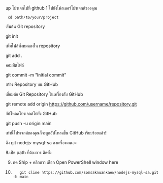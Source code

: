 up โปรเจกไปที่ github
1 ไปยังโฟลเดอร์โปรเจกต์ของคุณ

     cd path/to/your/project

เริ่มต้น Git repository

git init

เพิ่มไฟล์ทั้งหมดลงใน repository

git add .

คอมมิตไฟล์

git commit -m "Initial commit"

สร้าง Repository บน GitHub

เชื่อมต่อ Git Repository ในเครื่องกับ GitHub

git remote add origin https://github.com/username/repository.git

อัปโหลดโปรเจกต์ไปยัง GitHub

git push -u origin main

เท่านี้โปรเจกต์ของคุณก็จะถูกอัปโหลดขึ้น GitHub เรียบร้อยแล้ว!

 ดึง git nodejs-mysql-sa ลงเครื่องตนเอง

8.เปิด path ที่ต้องการ ติดตั้ง 

9. กด Ship + คลิกขวา เลือก Open PowerShell window here 
10. 
           git cline https://github.com/somsaknuankaew/nodejs-mysql-sa.git -b main 
